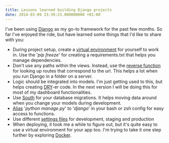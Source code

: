 ```yaml
---
title: Lessons learned building Django projects
date: 2014-03-09 23:39:23.000000000 +01:00
---
```

I've been using [Django](https://www.djangoproject.com/) as my go-to framework for the past few months. So far I've enjoyed the ride, but have learned some things that I'd like to share with you:

*   During project setup, create a [virtual environment](https://pypi.python.org/pypi/virtualenv) for yourself to work in. Use the '_pip freeze_' for creating a requirements.txt that helps you manage dependencies.
*   Don't use any paths within the views. Instead, use the [reverse function](https://docs.djangoproject.com/en/dev/ref/urlresolvers/#reverse) for looking up routes that correspond to the url. This helps a lot when you run Django in a folder on a server.
*   Logic should be integrated into models. I'm just getting used to this, but helps creating [DRY](https://docs.djangoproject.com/en/dev/misc/design-philosophies/#don-t-repeat-yourself-dry)-er code. In the next version I will be doing this for most of my dashboard functionalities.
*   Use [South](http://south.aeracode.org/) for your database migrations. It helps moving data around when you change your models during development.
*   [Alias](http://ss64.com/bash/alias.html) '_python manage.py_' to '_django_' in your bash or zsh config for easy access to functions.
*   Use different [settings files](https://docs.djangoproject.com/en/dev/ref/django-admin/#django-admin-option---settings) for development, staging and production
*   When deploying, it took me a while to figure out, but it's quite easy to use a virtual environment for your app too. I'm trying to take it one step further by exploring [Docker](https://www.docker.io/).
